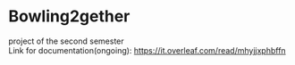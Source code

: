 # Bowling2gether
project of the second semester
<br>
Link for documentation(ongoing): https://it.overleaf.com/read/mhyjjxphbffn
